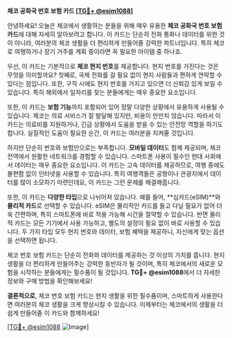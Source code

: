 **체코 공화국 번호 보험 카드 [[TG💪+ @esim1088](https://t.me/s/esim1088)]**

안녕하세요! 오늘은 체코에서 생활하는 분들을 위해 매우 유용한 **체코 공화국 번호 보험 카드**에 대해 자세히 알아보려고 합니다. 이 카드는 단순히 전화 통화나 데이터를 위한 것이 아니라, 여러분의 체코 생활을 더 편리하게 만들어줄 강력한 파트너입니다. 특히 체코로 여행하거나 장기 거주를 계획 중이라면 꼭 필요한 아이템 중 하나죠.

우선, 이 카드는 기본적으로 **체코 현지 번호**를 제공합니다. 현지 번호를 가진다는 것은 무엇을 의미할까요? 첫째로, 국제 전화를 걸 필요 없이 현지 사람들과 편하게 연락할 수 있다는 점입니다. 또한, 구직 시에도 현지 번호를 가지고 있으면 더 신뢰감 있게 보일 수 있습니다. 특히 해외에서 일자리를 찾는 분들에게는 매우 중요한 요소입니다.

또한, 이 카드는 **보험 기능**까지 포함되어 있어 정말 다양한 상황에서 유용하게 사용될 수 있습니다. 체코는 의료 서비스가 잘 발달해 있지만, 비용이 만만치 않습니다. 따라서 이 카드는 의료비를 지원하거나, 긴급 상황에서 도움을 받을 수 있는 안전망 역할을 하기도 합니다. 실질적인 도움이 필요한 순간, 이 카드는 여러분을 지켜줄 것입니다.

하지만 단순히 번호와 보험만으로는 부족합니다. **모바일 데이터**도 함께 제공되며, 체코 전역에서 원활한 네트워크를 경험할 수 있습니다. 스마트폰 사용이 필수인 현대 사회에서 데이터는 매우 중요한 요소입니다. 이 카드는 고속 데이터를 제공하므로, 여행 중에도 불편함 없이 인터넷을 사용할 수 있습니다. 특히 여행객들은 공항이나 관광지에서 데이터를 많이 소모하기 마련인데요, 이 카드는 그런 문제를 해결해줍니다.

또한, 이 카드는 **다양한 타입**으로 나뉘어져 있습니다. 예를 들어, **심카드(eSIM)**와 **물리적 카드**로 선택할 수 있습니다. eSIM은 물리적인 카드를 들고 다닐 필요가 없어 더욱 간편하며, 특히 스마트폰에 바로 적용 가능해 시간을 절약할 수 있습니다. 반면 물리적 카드는 모든 기기에서 사용 가능하고, 별도의 설정이 필요 없이 바로 사용할 수 있습니다. 두 가지 타입 모두 현지 번호와 데이터, 보험 혜택을 제공하니, 자신에게 맞는 옵션을 선택하면 됩니다.

체코 번호 보험 카드는 단순히 전화와 데이터를 제공하는 것 이상의 가치를 줍니다. 현지 생활을 더 편리하게 만들어주는 강력한 동반자가 될 것이며, 특히 체코에서의 새로운 모험을 시작하는 분들에게는 필수품이 될 것입니다. **TG💪+ @esim1088**에서 더 자세한 정보와 구매 방법을 확인해보세요!

**결론적으로**, 체코 번호 보험 카드는 현지 생활을 위한 필수품이며, 스마트하게 사용한다면 여러분의 체코 생활을 크게 향상시킬 수 있습니다. 이제부터는 체코에서의 생활을 더 쉽게 만들어줄 이 카드와 함께하세요!

[[TG💪+ @esim1088](https://t.me/s/esim1088) ![Image](https://i.postimg.cc/Y0z9fWf4/image.png)]